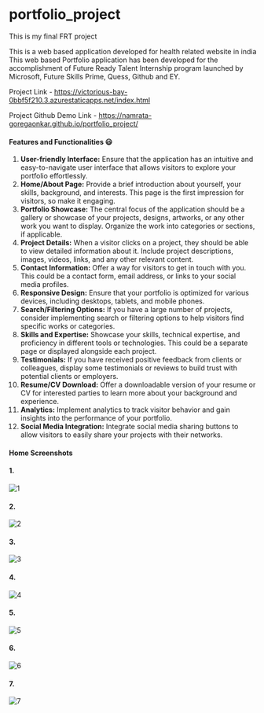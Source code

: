 # portfolio_project
This is my final FRT project

This is a web based application developed for health related website in india\
This web based Portfolio application has been developed for the accomplishment of Future Ready Talent Internship program launched by Microsoft, Future Skills Prime, Quess, Github and EY.

Project Link - https://victorious-bay-0bbf5f210.3.azurestaticapps.net/index.html

Project Github Demo Link - https://namrata-goregaonkar.github.io/portfolio_project/

#### Features and Functionalities 😃
1. **User-friendly Interface:** Ensure that the application has an intuitive and easy-to-navigate user interface that allows visitors to explore your portfolio effortlessly.
2. **Home/About Page:** Provide a brief introduction about yourself, your skills, background, and interests. This page is the first impression for visitors, so make it engaging.
3. **Portfolio Showcase:** The central focus of the application should be a gallery or showcase of your projects, designs, artworks, or any other work you want to display. Organize the work into categories or sections, if applicable.
4. **Project Details:** When a visitor clicks on a project, they should be able to view detailed information about it. Include project descriptions, images, videos, links, and any other relevant content.
5. **Contact Information:** Offer a way for visitors to get in touch with you. This could be a contact form, email address, or links to your social media profiles.
6. **Responsive Design:** Ensure that your portfolio is optimized for various devices, including desktops, tablets, and mobile phones.
7. **Search/Filtering Options:** If you have a large number of projects, consider implementing search or filtering options to help visitors find specific works or categories.
8. **Skills and Expertise:** Showcase your skills, technical expertise, and proficiency in different tools or technologies. This could be a separate page or displayed alongside each project.
9. **Testimonials:** If you have received positive feedback from clients or colleagues, display some testimonials or reviews to build trust with potential clients or employers.
10. **Resume/CV Download:** Offer a downloadable version of your resume or CV for interested parties to learn more about your background and experience.
11. **Analytics:** Implement analytics to track visitor behavior and gain insights into the performance of your portfolio.
12. **Social Media Integration:** Integrate social media sharing buttons to allow visitors to easily share your projects with their networks.

#### Home Screenshots
#### 1.
![1](https://github.com/Namrata-Goregaonkar/portfolio_project/assets/132438392/c2596a03-d5ca-4a53-82cb-061cb7920763)

#### 2.
![2](https://github.com/Namrata-Goregaonkar/portfolio_project/assets/132438392/7a037d15-3abe-4734-8d7e-9f56e64761c9)

#### 3.
![3](https://github.com/Namrata-Goregaonkar/portfolio_project/assets/132438392/3197079f-8c70-4389-82f4-08e26f7ca479)

#### 4.
![4](https://github.com/Namrata-Goregaonkar/portfolio_project/assets/132438392/ac9cefd6-b770-4c50-b7b0-7b4da4a0d089)

#### 5.
![5](https://github.com/Namrata-Goregaonkar/portfolio_project/assets/132438392/fd259532-e03e-4391-9000-09f258b038c0)

#### 6.
![6](https://github.com/Namrata-Goregaonkar/portfolio_project/assets/132438392/c266d2fe-faa8-4206-bf19-dfce82a9d005)

#### 7.
![7](https://github.com/Namrata-Goregaonkar/portfolio_project/assets/132438392/227b455b-4886-44a0-b769-8f1a40bcd39e)
